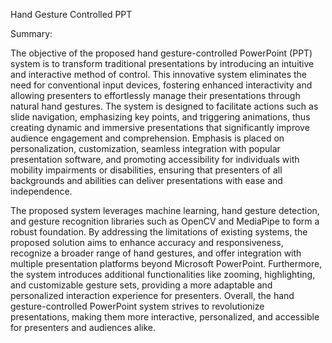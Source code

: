 Hand Gesture Controlled PPT 


Summary:

The objective of the proposed hand gesture-controlled PowerPoint (PPT) system is to transform traditional presentations by introducing an intuitive and interactive method of control. 
This innovative system eliminates the need for conventional input devices, fostering enhanced interactivity and allowing presenters to effortlessly manage their presentations through natural hand gestures. 
The system is designed to facilitate actions such as slide navigation, emphasizing key points, and triggering animations, thus creating dynamic and immersive presentations that significantly improve audience engagement and comprehension. 
Emphasis is placed on personalization, customization, seamless integration with popular presentation software, and promoting accessibility for individuals with mobility impairments or disabilities, ensuring that presenters of all backgrounds and abilities can deliver presentations with ease and independence.

The proposed system leverages machine learning, hand gesture detection, and gesture recognition libraries such as OpenCV and MediaPipe to form a robust foundation. 
By addressing the limitations of existing systems, the proposed solution aims to enhance accuracy and responsiveness, recognize a broader range of hand gestures, and offer integration with multiple presentation platforms beyond Microsoft PowerPoint. 
Furthermore, the system introduces additional functionalities like zooming, highlighting, and customizable gesture sets, providing a more adaptable and personalized interaction experience for presenters. Overall, the hand gesture-controlled PowerPoint system strives to revolutionize presentations, making them more interactive, personalized, and accessible for presenters and audiences alike.
